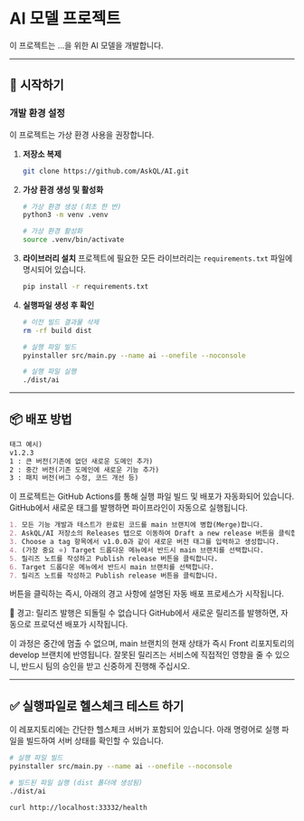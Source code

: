 # AI 모델 프로젝트

이 프로젝트는 ...을 위한 AI 모델을 개발합니다.

---

## 🚀 시작하기

### **개발 환경 설정**

이 프로젝트는 가상 환경 사용을 권장합니다.

1.  **저장소 복제**
    ```bash
    git clone https://github.com/AskQL/AI.git
    ```

2.  **가상 환경 생성 및 활성화**
    ```bash
    # 가상 환경 생성 (최초 한 번)
    python3 -m venv .venv

    # 가상 환경 활성화
    source .venv/bin/activate
    ```

3.  **라이브러리 설치**
    프로젝트에 필요한 모든 라이브러리는 `requirements.txt` 파일에 명시되어 있습니다.
    ```bash
    pip install -r requirements.txt
    ```

4.  **실행파일 생성 후 확인**
    ```bash
    # 이전 빌드 결과물 삭제
    rm -rf build dist
    
    # 실행 파일 빌드
    pyinstaller src/main.py --name ai --onefile --noconsole
    
    # 실행 파일 실행
    ./dist/ai
    ```

---

## 📦 배포 방법

~~~markdown
태그 예시)  
v1.2.3  
1 : 큰 버전(기존에 없던 새로운 도메인 추가)  
2 : 중간 버전(기존 도메인에 새로운 기능 추가)  
3 : 패치 버전(버그 수정, 코드 개선 등)  
~~~

이 프로젝트는 GitHub Actions를 통해 실행 파일 빌드 및 배포가 자동화되어 있습니다.
GitHub에서 새로운 태그를 발행하면 파이프라인이 자동으로 실행됩니다.

~~~markdown
1. 모든 기능 개발과 테스트가 완료된 코드를 main 브랜치에 병합(Merge)합니다.
2. AskQL/AI 저장소의 Releases 탭으로 이동하여 Draft a new release 버튼을 클릭합니다.
3. Choose a tag 항목에서 v1.0.0과 같이 새로운 버전 태그를 입력하고 생성합니다.
4. (가장 중요 ⭐) Target 드롭다운 메뉴에서 반드시 main 브랜치를 선택합니다. 
5. 릴리즈 노트를 작성하고 Publish release 버튼을 클릭합니다. 
6. Target 드롭다운 메뉴에서 반드시 main 브랜치를 선택합니다. 
7. 릴리즈 노트를 작성하고 Publish release 버튼을 클릭합니다.
~~~

버튼을 클릭하는 즉시, 아래의 경고 사항에 설명된 자동 배포 프로세스가 시작됩니다.

🛑 경고: 릴리즈 발행은 되돌릴 수 없습니다
GitHub에서 새로운 릴리즈를 발행하면, 자동으로 프로덕션 배포가 시작됩니다.

이 과정은 중간에 멈출 수 없으며, main 브랜치의 현재 상태가 즉시 Front 리포지토리의 develop 브랜치에 반영됩니다.
잘못된 릴리즈는 서비스에 직접적인 영향을 줄 수 있으니, 반드시 팀의 승인을 받고 신중하게 진행해 주십시오.

---

## ✅ 실행파일로 헬스체크 테스트 하기

이 레포지토리에는 간단한 헬스체크 서버가 포함되어 있습니다. 아래 명령어로 실행 파일을 빌드하여 서버 상태를 확인할 수 있습니다.

```bash
# 실행 파일 빌드
pyinstaller src/main.py --name ai --onefile --noconsole

# 빌드된 파일 실행 (dist 폴더에 생성됨)
./dist/ai

curl http://localhost:33332/health
```